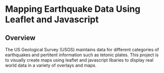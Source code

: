# Mapping Earthquake Data Using Leaflet and Javascript
## Overview
The US Geological Survey (USGS) maintains data for different categories of earthquakes and pertitent information such as tetonic plates.  This project is to visually create maps using leaflet and javascript libaries to display real world data in a variety of overlays and maps.




